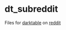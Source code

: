 # dt_subreddit

Files for [darktable](https://darktable.org) on [reddit](https://www.reddit.com/r/DarkTable)
